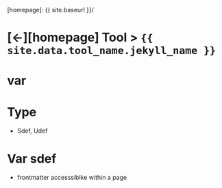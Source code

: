 ---
---


[//]: #(Reference)
[homepage]:   {{ site.baseurl }}/

# [&larr;][homepage] Tool > `{{ site.data.tool_name.jekyll_name }}`

# var
# Type
- Sdef, Udef

# Var sdef
- frontmatter accesssiblke within a page

